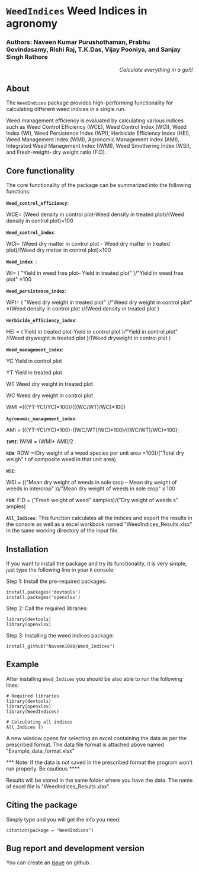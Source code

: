 # `WeedIndices` Weed Indices in agronomy
<!-- badges: start -->
### Authors: Naveen Kumar Purushothaman, Prabhu Govindasamy, Rishi Raj, T.K.Das, Vijay Pooniya, and Sanjay Singh Rathore
<!-- badges: end -->
<em><p align="right"> Calculate everything in a go!!! </p></em>

## About
The `WeedIndices` package provides high-performing functionality for 
calculating different weed indices in a single run.

Weed management efficiency is evaluated by calculating various indices such as Weed Control Efficiency (WCE), 
Weed Control Index (WCI), Weed Index (WI), Weed Persistence Index (WPI), Herbicide Efficiency Index (HEI), 
Weed Management Index (WMI), Agronomic Management Index (AMI), Integrated Weed Management Index (IWMI), 
Weed Smothering Index (WSI), and Fresh-weight- dry weight ratio (F:D). 

## Core functionality 

The core functionality of the package can be summarized into the following 
functions:
  
__`Weed_control_efficiency`__:

WCE=  (Weed density in control plot-Weed density in treated plot)/(Weed density in control plot)×100

__`Weed_control_index`__:

WCI=  (Weed dry matter in control plot - Weed dry matter in treated plot)/(Weed dry matter in control plot)×100

__`Weed_index `__:

WI=  ( "Yield in weed free plot– Yield in treated plot" )/"Yield in weed free plot" ×100

__`Weed_persistence_index`__:

WPI=  ( "Weed dry weight in treated plot"  )/"Weed dry weight in control plot" ×(Weed density in control plot )/(Weed density in treated plot )

__`Herbicide_efficiency_index`__:

HEI = ( Yield in treated plot-Yield in control plot )/"Yield in control plot" /(Weed dryweight in treated plot )/(Weed dryweight in control plot )

__`Weed_management_index`__:

YC Yield in control plot

YT Yield in treated plot

WT Weed dry weight in treated plot

WC Weed dry weight in control plot

WMI =(((YT-YC)/YC)*100)/(((WC/WT)/WC)*100)

__`Agronomic_management_index`__:

AMI = (((YT-YC)/YC)*100)-((WC/WT)/WC)*100)/((WC/WT)/WC)*100);

__`IWMI`__:
IWMI = (WMI+ AMI)/2

__`RDW`__:
RDW =(Dry weight of a weed species per unit area ×100)/("Total dry weigh" t of composite weed in that unit area)

__`WSE`__:

WSI = (("Mean dry weight of weeds in sole crop – Mean dry weight of weeds in intercrop" ))/"Mean dry weight of weeds in sole crop" x 100

__`FDR`__:
F:D = ("Fresh weight of weed"  samples)/("Dry weight of weeds s" amples)

__`All_Indices`__: This function calculates all the indices and export the results in the console as well as a excel workbook 
named "WeedIndices_Results.xlsx" in the same working directory of the input file.


## Installation 
If you want to install the package and try its functionality, it is very simple,
just type the following line in your `R` console:

Step 1: Install the pre-required packages: 
```
install.packages('devtools')
install.packages('openxlsx')
```
Step 2: Call the required libraries: 
```
library(devtools)
library(openxlsx)
```
Step 3: Installing the weed indices package: 
```
install_github("Naveen1098/Weed_Indices")
```
## Example 
After installing `Weed_Indices` you should be also able to run the following lines:
```
# Required libraries
library(devtools)
library(openxlsx)
library(WeedIndices)

# Calculating all indices
All_Indices () 
```
A new window opens for selecting an excel containing the data as per the prescribed format. 
The data file format is attached above named "Example_data_format.xlsx"

*** Note: If the data is not saved in the prescribed format the program won't run properly. Be cautious ****

Results will be stored in the same folder where you have the data. The name of excel file is "WeedIndices_Results.xlsx".

## Citing the package
Simply type and you will get the info you need:
```
citation(package = "WeedIndices")
```
## Bug report and development version

You can create an [issue](https://github.com/Naveen1098/Weed_Indices/issues) on github. 
